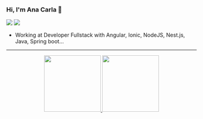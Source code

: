 ### Hi, I'm Ana Carla 👋

[<img src ="https://img.shields.io/badge/linkedin-%230077B5.svg?style=for-the-badge&logo=linkedin&logoColor=white"/>](https://www.linkedin.com/in/dev-anacarlaalmeida/)
[<img src ="https://img.shields.io/badge/-7289DA?style=for-the-badge&logo=discord&logoColor=white"/>](https://discord.com/channels/#2562/)

- Working at Developer Fullstack with Angular, Ionic, NodeJS, Nest.js, Java, Spring boot...
---

<div align="center" style="display: inline_block">
  <a align="center" href="https://github.com/anacarlaalmeida-s">
    <img height="150em" src="https://github-readme-stats.vercel.app/api?username=anacarlaalmeida-s&show_icons=true&theme=dark&include_all_commits=true&count_private=true"/>
    <img height="150em" src="https://github-readme-stats.vercel.app/api/top-langs/?username=anacarlaalmeida-s&layout=compact&langs_count=10&theme=dark"/>
  </a>
</div>

